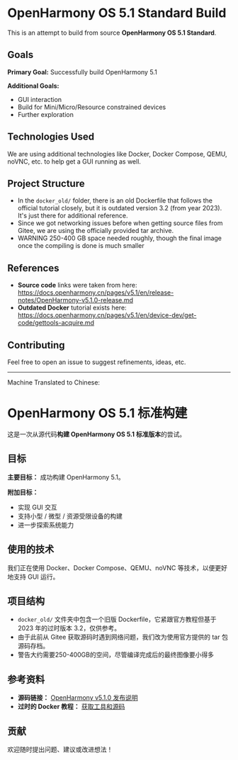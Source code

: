 # OpenHarmony OS 5.1 Standard Build

This is an attempt to build from source **OpenHarmony OS 5.1 Standard**. 

## Goals

**Primary Goal:** Successfully build OpenHarmony 5.1

**Additional Goals:** 
- GUI interaction
- Build for Mini/Micro/Resource constrained devices
- Further exploration

## Technologies Used

We are using additional technologies like Docker, Docker Compose, QEMU, noVNC, etc. to help get a GUI running as well.

## Project Structure

- In the `docker_old/` folder, there is an old Dockerfile that follows the official tutorial closely, but it is outdated version 3.2 (from year 2023). It's just there for additional reference.
- Since we got networking issues before when getting source files from Gitee, we are using the officially provided tar archive.
- WARNING 250-400 GB space needed roughly, though the final image once the compiling is done is much smaller

## References

- **Source code** links were taken from here: https://docs.openharmony.cn/pages/v5.1/en/release-notes/OpenHarmony-v5.1.0-release.md
- **Outdated Docker** tutorial exists here: https://docs.openharmony.cn/pages/v5.1/en/device-dev/get-code/gettools-acquire.md

## Contributing

Feel free to open an issue to suggest refinements, ideas, etc. 

______
Machine Translated to Chinese:

# OpenHarmony OS 5.1 标准构建

这是一次从源代码**构建 OpenHarmony OS 5.1 标准版本**的尝试。

## 目标

**主要目标：** 成功构建 OpenHarmony 5.1。

**附加目标：**

- 实现 GUI 交互  
- 支持小型 / 微型 / 资源受限设备的构建  
- 进一步探索系统能力  

## 使用的技术

我们正在使用 Docker、Docker Compose、QEMU、noVNC 等技术，以便更好地支持 GUI 运行。

## 项目结构

- `docker_old/` 文件夹中包含一个旧版 Dockerfile，它紧跟官方教程但基于 2023 年的过时版本 3.2，仅供参考。  
- 由于此前从 Gitee 获取源码时遇到网络问题，我们改为使用官方提供的 tar 包源码存档。
- 警告大约需要250-400GB的空间，尽管编译完成后的最终图像要小得多

## 参考资料

- **源码链接：** [OpenHarmony v5.1.0 发布说明](https://docs.openharmony.cn/pages/v5.1/en/release-notes/OpenHarmony-v5.1.0-release.md)  
- **过时的 Docker 教程：** [获取工具和源码](https://docs.openharmony.cn/pages/v5.1/en/device-dev/get-code/gettools-acquire.md)

## 贡献

欢迎随时提出问题、建议或改进想法！
